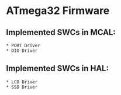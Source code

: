 # ATmega32 Firmware
## Implemented SWCs in MCAL:
    * PORT Driver
    * DIO Driver
## Implemented SWCs in HAL:
    * LCD Driver
    * SSD Driver
